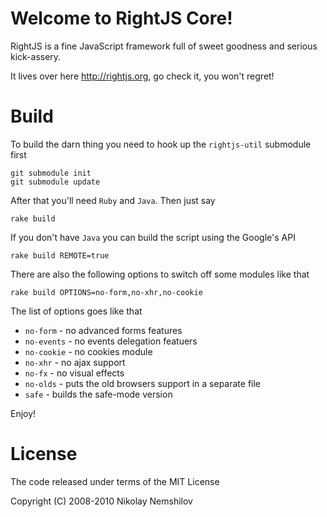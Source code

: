 # Welcome to RightJS Core!

RightJS is a fine JavaScript framework full of sweet goodness and serious
kick-assery.

It lives over here <http://rightjs.org>, go check it, you won't regret!

# Build

To build the darn thing you need to hook up the `rightjs-util` submodule first

    git submodule init
    git submodule update

After that you'll need `Ruby` and `Java`. Then just say

    rake build

If you don't have `Java` you can build the script using the Google's API

    rake build REMOTE=true

There are also the following options to switch off some modules like that

    rake build OPTIONS=no-form,no-xhr,no-cookie

The list of options goes like that

  * `no-form` - no advanced forms features
  * `no-events` - no events delegation featuers
  * `no-cookie` - no cookies module
  * `no-xhr` - no ajax support
  * `no-fx` - no visual effects
  * `no-olds` - puts the old browsers support in a separate file
  * `safe` - builds the safe-mode version
  
Enjoy!


# License

The code released under terms of the MIT License

Copyright (C) 2008-2010 Nikolay Nemshilov